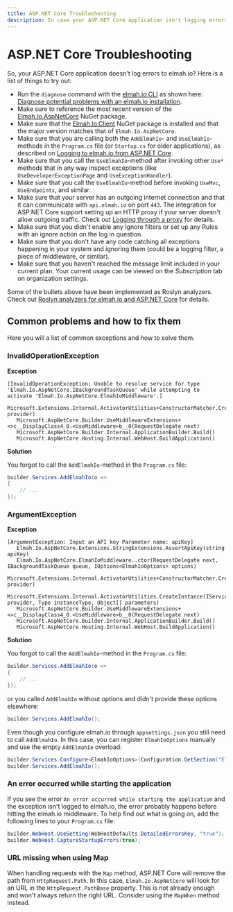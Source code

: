 ```yaml
---
title: ASP.NET Core Troubleshooting
description: In case your ASP.NET Core application isn't logging errors to elmah.io, there's a range of things you can try out. Get the checklist here.
---
```


# ASP.NET Core Troubleshooting

So, your ASP.NET Core application doesn't log errors to elmah.io? Here is a list of things to try out:

- Run the `diagnose` command with the [elmah.io CLI](https://docs.elmah.io/cli-overview/) as shown here: [Diagnose potential problems with an elmah.io installation](https://docs.elmah.io/cli-diagnose/).
- Make sure to reference the most recent version of the <a href="https://www.nuget.org/packages/elmah.io.aspnetcore/" target="_blank" rel="noopener noreferrer">Elmah.Io.AspNetCore</a> NuGet package.
- Make sure that the <a href="https://www.nuget.org/packages/Elmah.Io.Client/" target="_blank" rel="noopener noreferrer">Elmah.Io.Client</a> NuGet package is installed and that the major version matches that of `Elmah.Io.AspNetCore`.
- Make sure that you are calling both the `AddElmahIo`- and `UseElmahIo`-methods in the `Program.cs` file (or `Startup.cs` for older applications), as described on [Logging to elmah.io from ASP.NET Core](/logging-to-elmah-io-from-aspnet-core/).
- Make sure that you call the `UseElmahIo`-method after invoking other `Use*` methods that in any way inspect exceptions (like `UseDeveloperExceptionPage` and `UseExceptionHandler`).
- Make sure that you call the `UseElmahIo`-method before invoking `UseMvc`, `UseEndpoints`, and similar.
- Make sure that your server has an outgoing internet connection and that it can communicate with `api.elmah.io` on port `443`. The integration for ASP.NET Core support setting up an HTTP proxy if your server doesn't allow outgoing traffic. Check out [Logging through a proxy](/logging-to-elmah-io-from-aspnet-core/#logging-through-a-proxy) for details.
- Make sure that you didn't enable any Ignore filters or set up any Rules with an ignore action on the log in question.
- Make sure that you don't have any code catching all exceptions happening in your system and ignoring them (could be a logging filter, a piece of middleware, or similar).
- Make sure that you haven't reached the message limit included in your current plan. Your current usage can be viewed on the *Subscription* tab on organization settings.

<div class="alert alert-primary">
    <div class="row">
        <div class="col-auto align-self-start">
            <div class="fa fa-lightbulb"></div>
        </div>
        <div class="col">Some of the bullets above have been implemented as Roslyn analyzers. Check out <a href="/roslyn-analyzers-for-elmah-io-and-aspnet-core/">Roslyn analyzers for elmah.io and ASP.NET Core</a> for details.</div>
    </div>
</div>

## Common problems and how to fix them

Here you will a list of common exceptions and how to solve them.

### InvalidOperationException

**Exception**

```
[InvalidOperationException: Unable to resolve service for type 'Elmah.Io.AspNetCore.IBackgroundTaskQueue' while attempting to activate 'Elmah.Io.AspNetCore.ElmahIoMiddleware'.]
   Microsoft.Extensions.Internal.ActivatorUtilities+ConstructorMatcher.CreateInstance(IServiceProvider provider)
   Microsoft.AspNetCore.Builder.UseMiddlewareExtensions+<>c__DisplayClass4_0.<UseMiddleware>b__0(RequestDelegate next)
   Microsoft.AspNetCore.Builder.Internal.ApplicationBuilder.Build()
   Microsoft.AspNetCore.Hosting.Internal.WebHost.BuildApplication()
```

**Solution**

You forgot to call the `AddElmahIo`-method in the `Program.cs` file:

```csharp
builder.Services.AddElmahIo(o =>
{
    // ...
});
```

### ArgumentException

**Exception**

```
[ArgumentException: Input an API key Parameter name: apiKey]
   Elmah.Io.AspNetCore.Extensions.StringExtensions.AssertApiKey(string apiKey)
   Elmah.Io.AspNetCore.ElmahIoMiddleware..ctor(RequestDelegate next, IBackgroundTaskQueue queue, IOptions<ElmahIoOptions> options)
   Microsoft.Extensions.Internal.ActivatorUtilities+ConstructorMatcher.CreateInstance(IServiceProvider provider)
   Microsoft.Extensions.Internal.ActivatorUtilities.CreateInstance(IServiceProvider provider, Type instanceType, Object[] parameters)
   Microsoft.AspNetCore.Builder.UseMiddlewareExtensions+<>c__DisplayClass4_0.<UseMiddleware>b__0(RequestDelegate next)
   Microsoft.AspNetCore.Builder.Internal.ApplicationBuilder.Build()
   Microsoft.AspNetCore.Hosting.Internal.WebHost.BuildApplication()
```

**Solution**

You forgot to call the `AddElmahIo`-method in the `Program.cs` file:

```csharp
builder.Services.AddElmahIo(o =>
{
    // ...
});
```

or you called `AddElmahIo` without options and didn't provide these options elsewhere:

```csharp
builder.Services.AddElmahIo();
```

Even though you configure elmah.io through `appsettings.json` you still need to call `AddElmahIo`. In this case, you can register `ElmahIoOptions` manually and use the empty `AddElmahIo` overload:

```csharp
builder.Services.Configure<ElmahIoOptions>(Configuration.GetSection("ElmahIo"));
builder.Services.AddElmahIo();
```

### An error occurred while starting the application

If you see the error `An error occurred while starting the application` and the exception isn't logged to elmah.io, the error probably happens before hitting the elmah.io middleware. To help find out what is going on, add the following lines to your `Program.cs` file:

```csharp
builder.WebHost.UseSetting(WebHostDefaults.DetailedErrorsKey, "true");
builder.WebHost.CaptureStartupErrors(true);
```

### URL missing when using Map

When handling requests with the `Map` method, ASP.NET Core will remove the path from `HttpRequest.Path`. In this case, `Elmah.Io.AspNetCore` will look for an URL in the `HttpRequest.PathBase` property. This is not already enough and won't always return the right URL. Consider using the `MapWhen` method instead.